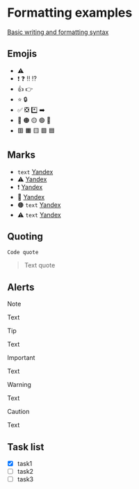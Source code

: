 # Formatting examples

[Basic writing and formatting syntax](https://docs.github.com/en/get-started/writing-on-github/getting-started-with-writing-and-formatting-on-github/basic-writing-and-formatting-syntax)

## Emojis
* :warning:
* :exclamation: :question: :bangbang: :interrobang:
* :+1: :point_right:
* :star: :lock:
* :white_check_mark: :negative_squared_cross_mark: :asterisk: :arrow_right:
* :red_circle: :orange_circle: :yellow_circle: :green_circle: :large_blue_circle:
* :red_square: :orange_square: :yellow_square: :green_square: :blue_square:

## Marks
* `text` [Yandex](https://yandex.ru)
* :warning: [Yandex](https://yandex.ru)
* :exclamation: [Yandex](https://yandex.ru)
* :red_circle: [Yandex](https://yandex.ru)
* :orange_circle: `text` [Yandex](https://yandex.ru)
* :warning: `text` [Yandex](https://yandex.ru)

## Quoting
`Code quote`
> Text quote

## Alerts
> [!NOTE]
> Text

> [!TIP]
> Text

> [!IMPORTANT]
> Text

> [!WARNING]
> Text

> [!CAUTION]
> Text

## Task list
* [x] task1
* [ ] task2
* [ ] task3
